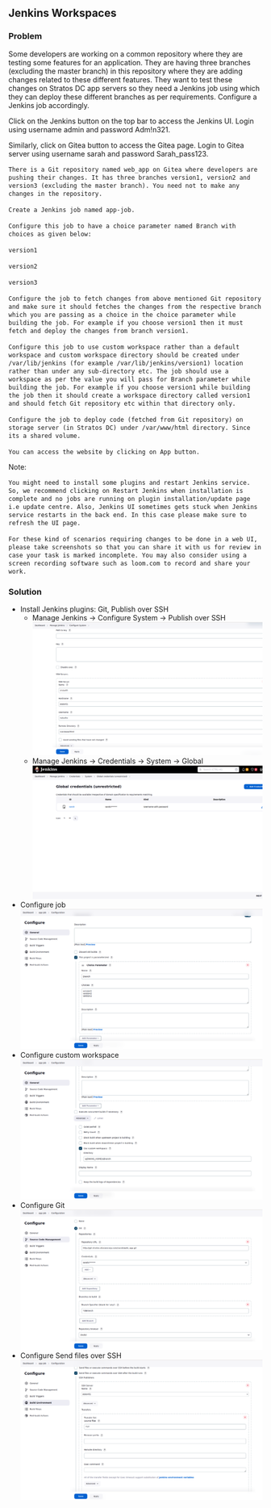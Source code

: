 ## Jenkins Workspaces 

### Problem

Some developers are working on a common repository where they are testing some features for an application. They are
having three branches (excluding the master branch) in this repository where they are adding changes related to these
different features. They want to test these changes on Stratos DC app servers so they need a Jenkins job using which
they can deploy these different branches as per requirements. Configure a Jenkins job accordingly.

Click on the Jenkins button on the top bar to access the Jenkins UI. Login using username admin and password Adm!n321.

Similarly, click on Gitea button to access the Gitea page. Login to Gitea server using username sarah and password
Sarah_pass123.

    There is a Git repository named web_app on Gitea where developers are pushing their changes. It has three branches version1, version2 and version3 (excluding the master branch). You need not to make any changes in the repository.

    Create a Jenkins job named app-job.

    Configure this job to have a choice parameter named Branch with choices as given below:

    version1

    version2

    version3

    Configure the job to fetch changes from above mentioned Git repository and make sure it should fetches the changes from the respective branch which you are passing as a choice in the choice parameter while building the job. For example if you choose version1 then it must fetch and deploy the changes from branch version1.

    Configure this job to use custom workspace rather than a default workspace and custom workspace directory should be created under /var/lib/jenkins (for example /var/lib/jenkins/version1) location rather than under any sub-directory etc. The job should use a workspace as per the value you will pass for Branch parameter while building the job. For example if you choose version1 while building the job then it should create a workspace directory called version1 and should fetch Git repository etc within that directory only.

    Configure the job to deploy code (fetched from Git repository) on storage server (in Stratos DC) under /var/www/html directory. Since its a shared volume.

    You can access the website by clicking on App button.

Note:

    You might need to install some plugins and restart Jenkins service. So, we recommend clicking on Restart Jenkins when installation is complete and no jobs are running on plugin installation/update page i.e update centre. Also, Jenkins UI sometimes gets stuck when Jenkins service restarts in the back end. In this case please make sure to refresh the UI page.

    For these kind of scenarios requiring changes to be done in a web UI, please take screenshots so that you can share it with us for review in case your task is marked incomplete. You may also consider using a screen recording software such as loom.com to record and share your work.

### Solution

- Install Jenkins plugins: Git, Publish over SSH 
  - Manage Jenkins -> Configure System -> Publish over SSH
    ![publish_ssh.png](assets/publish_ssh.png)
  - Manage Jenkins -> Credentials -> System -> Global
    ![git_credentials.png](assets/git_credentials.png)
- Configure job
  ![job.png](assets/job.png)
- Configure custom workspace
  ![custom_workspace.png](assets/custom_workspace.png)
- Configure Git
  ![git.png](assets/git.png)
- Configure Send files over SSH
  ![ssh.png](assets/ssh.png)
